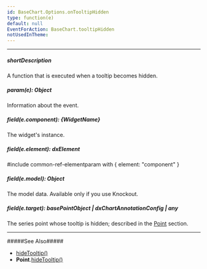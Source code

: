 ```yaml
---
id: BaseChart.Options.onTooltipHidden
type: function(e)
default: null
EventForAction: BaseChart.tooltipHidden
notUsedInTheme: 
---
```

---
##### shortDescription
A function that is executed when a tooltip becomes hidden.

##### param(e): Object
Information about the event.

##### field(e.component): {WidgetName}
The widget's instance.

##### field(e.element): dxElement
#include common-ref-elementparam with { element: "component" }

##### field(e.model): Object
The model data. Available only if you use Knockout.

##### field(e.target): basePointObject | dxChartAnnotationConfig | any
The series point whose tooltip is hidden; described in the [Point](/api-reference/20%20Data%20Visualization%20Widgets/BaseChart/7%20Chart%20Elements/Point '{basewidgetpath}/Chart_Elements/Point/') section.

---
#####See Also#####
- [hideTooltip()](/api-reference/20%20Data%20Visualization%20Widgets/BaseChart/3%20Methods/hideTooltip().md '{basewidgetpath}/Methods/#hideTooltip')
- **Point**.[hideTooltip()](/api-reference/20%20Data%20Visualization%20Widgets/BaseChart/7%20Chart%20Elements/Point/3%20Methods/hideTooltip().md '{basewidgetpath}/Chart_Elements/Point/Methods/#hideTooltip')